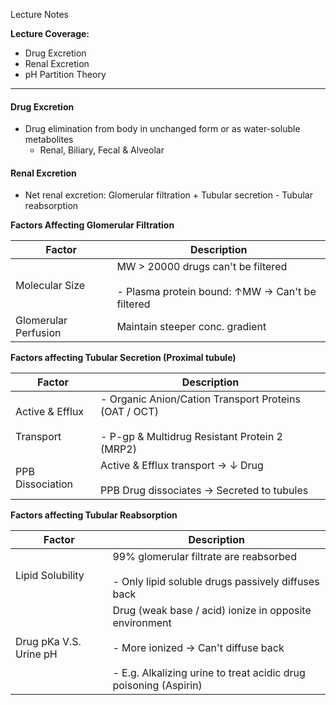 Lecture Notes

**Lecture Coverage:**
- Drug Excretion
- Renal Excretion
- pH Partition Theory

---
#### **Drug Excretion**
- Drug elimination from body in unchanged form or as water-soluble metabolites
	- Renal, Biliary, Fecal & Alveolar


#### **Renal Excretion**
- Net renal excretion: Glomerular filtration + Tubular secretion - Tubular reabsorption

**Factors Affecting Glomerular Filtration**

| **Factor**           | **Description**                                                                           |
| -------------------- | ----------------------------------------------------------------------------------------- |
| Molecular Size       | MW > 20000 drugs can't be filtered<br><br>- Plasma protein bound: ↑MW → Can't be filtered |
| Glomerular Perfusion | Maintain steeper conc. gradient                                                           |

**Factors affecting Tubular Secretion (Proximal tubule)**

| **Factor**                       | **Description**                                                                                                |
| -------------------------------- | -------------------------------------------------------------------------------------------------------------- |
| Active & Efflux<br><br>Transport | - Organic Anion/Cation Transport Proteins (OAT / OCT)<br>    <br>- P-gp & Multidrug Resistant Protein 2 (MRP2) |
| PPB Dissociation                 | Active & Efflux transport → ↓ Drug<br><br>PPB Drug dissociates → Secreted to tubules                           |

**Factors affecting Tubular Reabsorption**

| **Factor**             | **Description**                                                                                                                                                               |
| ---------------------- | ----------------------------------------------------------------------------------------------------------------------------------------------------------------------------- |
| Lipid Solubility       | 99% glomerular filtrate are reabsorbed<br><br>- Only lipid soluble drugs passively diffuses back                                                                              |
| Drug pKa V.S. Urine pH | Drug (weak base / acid) ionize in opposite environment<br><br>- More ionized → Can't diffuse back<br>    <br>- E.g. Alkalizing urine to treat acidic drug poisoning (Aspirin) |

